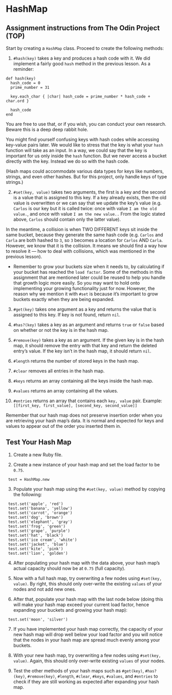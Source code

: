 # HashMap

## Assignment instructions from The Odin Project (TOP)

Start by creating a `HashMap` class. Proceed to create the following methods:

1. `#hash(key)` takes a key and produces a hash code with it. We did implement a fairly good `hash` method in the previous lesson. As a reminder:

  ```
  def hash(key)
    hash_code = 0
    prime_number = 31
        
    key.each_char { |char| hash_code = prime_number * hash_code + char.ord }
        
    hash_code
  end
  ```
  You are free to use that, or if you wish, you can conduct your own research. Beware this is a deep deep rabbit hole.

  You might find yourself confusing keys with hash codes while accessing key-value pairs later. We would like to stress that the key is what your `hash` function will take as an input. In a way, we could say that the key is important for us only inside the `hash` function. But we never access a bucket directly with the key. Instead we do so with the hash code.

  (Hash maps could accommodate various data types for keys like numbers, strings, and even other hashes. But for this project, only handle keys of type strings.)


2. `#set(key, value)` takes two arguments, the first is a key and the second is a value that is assigned to this key. If a key already exists, then the old value is overwritten or we can say that we update the key’s value (e.g. `Carlos` is our key but it is called twice: once with value `I am the old value.`, and once with value `I am the new value..` From the logic stated above, `Carlos` should contain only the latter value).

  In the meantime, a collision is when TWO DIFFERENT keys sit inside the same bucket, because they generate the same hash code (e.g. `Carlos` and `Carla` are both hashed to `3`, so `3` becomes a location for `Carlos` AND `Carla`. However, we know that it is the collision. It means we should find a way how to resolve it — how to deal with collisions, which was mentioned in the previous lesson).

  - Remember to grow your buckets size when it needs to, by calculating if your bucket has reached the `load factor`. Some of the methods in this assignment that are mentioned later could be reused to help you handle that growth logic more easily. So you may want to hold onto implementing your growing functionality just for now. However, the reason why we mention it with `#set` is because it’s important to grow buckets exactly when they are being expanded.

3. `#get(key)` takes one argument as a key and returns the value that is assigned to this key. If key is not found, return `nil`.

4. `#has?(key)` takes a key as an argument and returns `true` or `false` based on whether or not the key is in the hash map.

5. `#remove(key)` takes a key as an argument. If the given key is in the hash map, it should remove the entry with that key and return the deleted entry’s value. If the key isn’t in the hash map, it should return `nil`.

6. `#length` returns the number of stored keys in the hash map.

7. `#clear` removes all entries in the hash map.

7. `#keys` returns an array containing all the keys inside the hash map.

8. `#values` returns an array containing all the values.

9. `#entries` returns an array that contains each `key, value` pair. Example: `[[first_key, first_value], [second_key, second_value]]`

Remember that our hash map does not preserve insertion order when you are retrieving your hash map’s data. It is normal and expected for keys and values to appear out of the order you inserted them in.

## Test Your Hash Map
1. Create a new Ruby file.

2. Create a new instance of your hash map and set the load factor to be `0.75`.
```
 test = HashMap.new
 ```

3. Populate your hash map using the `#set(key, value)` method by copying the following:
```
 test.set('apple', 'red')
 test.set('banana', 'yellow')
 test.set('carrot', 'orange')
 test.set('dog', 'brown')
 test.set('elephant', 'gray')
 test.set('frog', 'green')
 test.set('grape', 'purple')
 test.set('hat', 'black')
 test.set('ice cream', 'white')
 test.set('jacket', 'blue')
 test.set('kite', 'pink')
 test.set('lion', 'golden')
 ```
4. After populating your hash map with the data above, your hash map’s actual capacity should now be at `0.75` (full capacity).

5. Now with a full hash map, try overwriting a few nodes using `#set(key, value)`. By right, this should only over-write the existing `values` of your nodes and not add new ones.

6. After that, populate your hash map with the last node below (doing this will make your hash map exceed your current load factor, hence expanding your buckets and growing your hash map):
```
 test.set('moon', 'silver')
 ```
7. If you have implemented your hash map correctly, the capacity of your new hash map will drop well below your load factor and you will notice that the nodes in your hash map are spread much evenly among your buckets.

8. With your new hash map, try overwriting a few nodes using `#set(key, value)`. Again, this should only over-write existing `values` of your nodes.

9. Test the other methods of your hash maps such as `#get(key)`, `#has?(key)`, `#remove(key)`, `#length`, `#clear`, `#keys`, `#values`, and `#entries` to check if they are still working as expected after expanding your hash map.


